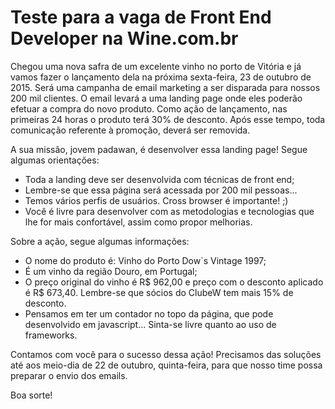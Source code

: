 # Teste para a vaga de Front End Developer na Wine.com.br

Chegou uma nova safra de um excelente vinho no porto de Vitória e já vamos fazer o lançamento dela na próxima sexta-feira, 23 de outubro de 2015. Será uma campanha de email marketing a ser disparada para nossos 200 mil clientes. O email levará a uma landing page onde eles poderão efetuar a compra do novo produto. Como ação de lançamento, nas primeiras 24 horas o produto terá 30% de desconto. Após esse tempo, toda comunicação referente à promoção, deverá ser removida.

A sua missão, jovem padawan, é desenvolver essa landing page! Segue algumas orientações:

* Toda a landing deve ser desenvolvida com técnicas de front end;
* Lembre-se que essa página será acessada por 200 mil pessoas...
* Temos vários perfis de usuários. Cross browser é importante! ;)
* Você é livre para desenvolver com as metodologias e tecnologias que lhe for mais confortável, assim como propor melhorias.

Sobre a ação, segue algumas informações:

* O nome do produto é: Vinho do Porto Dow`s Vintage 1997;
* É um vinho da região Douro, em Portugal;
* O preço original do vinho é R$ 962,00 e preço com o desconto aplicado é R$ 673,40. Lembre-se que sócios do ClubeW tem mais 15% de desconto.
* Pensamos em ter um contador no topo da página, que pode desenvolvido em javascript... Sinta-se livre quanto ao uso de frameworks.

Contamos com você para o sucesso dessa ação! Precisamos das soluções até aos meio-dia de 22 de outubro, quinta-feira, para que nosso time possa preparar o envio dos emails.

Boa sorte!


